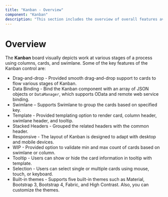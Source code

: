 ```yaml
---
title: "Kanban - Overview"
component: "Kanban"
description: "This section includes the overview of overall features available in Syncfusion Kanban board."
---
```


# Overview

The **Kanban** board visually depicts work at various stages of a process using columns, cards, and swimlane. Some of the key features of the Kanban control are:

* Drag-and-drop - Provided smooth drag-and-drop support to cards to flow various stages of Kanban.
* Data Binding - Bind the Kanban component with an array of JSON objects or `DataManager`, which supports OData and remote web service binding.
* Swimlane – Supports Swimlane to group the cards based on specified key.
* Template - Provided templating option to render card, column header, swimlane header, and tooltip.
* Stacked Headers - Grouped the related headers with the common header.
* Responsive - The layout of Kanban is designed to adapt with desktop and mobile devices.
* WIP - Provided option to validate min and max count of cards based on swimlane or column.
* Tooltip - Users can show or hide the card information in tooltip with template.
* Selection - Users can select single or multiple cards using mouse, touch, or keyboard.
* Built-in themes - Supports five built-in themes such as Material, Bootstrap 3, Bootstrap 4, Fabric, and High Contrast. Also, you can customize the themes.